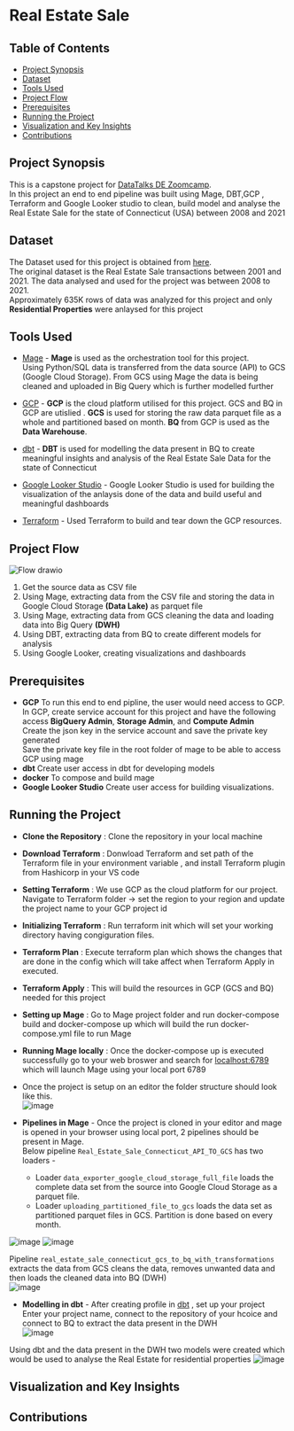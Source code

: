 
# Real Estate Sale

## Table of Contents
- [Project Synopsis](#project-synopsis)
- [Dataset](#dataset)
- [Tools Used](#tools-used)
- [Project Flow](#project-flow)
- [Prerequisites](#prerequisites)
- [Running the Project](#running-the-project)
- [Visualization and Key Insights](#visualization-and-key-insights)
- [Contributions](#contributions)

## Project Synopsis
This is a capstone project for [DataTalks DE Zoomcamp](https://github.com/DataTalksClub/data-engineering-zoomcamp/blob/main/README.md). <br>
In this project an end to end pipeline was built using Mage, DBT,GCP , Terraform and Google Looker studio to clean, build model and analyse the Real Estate Sale for the state of Connecticut (USA) between 2008 and 2021
## Dataset
The Dataset used for this project is obtained from [here](https://data.ct.gov/Housing-and-Development/Real-Estate-Sales-2001-2021-GL/5mzw-sjtu/about_data). <br>
The original dataset is the Real Estate Sale transactions between 2001 and 2021. The data analysed and used for the project was between 2008 to 2021. <br>
Approximately 635K rows of data was analyzed for this project and only **Residential Properties** were anlaysed for this project
## Tools Used
- [Mage](https://www.mage.ai/) - **Mage** is used as the orchestration tool for this project. <br>
  Using Python/SQL data is transferred from the data source (API) to GCS (Google Cloud Storage). From GCS using Mage the data is being cleaned and uploaded in Big Query which is further modelled further

-  [GCP](https://cloud.google.com/storage?hl=en) - **GCP** is the cloud platform utilised for this project. GCS and BQ in GCP are utislied . **GCS** is used for storing the raw data parquet file as a whole and partitioned based on month. **BQ** from GCP is used as the **Data Warehouse**.
  
-  [dbt](https://auth.cloud.getdbt.com/) - **DBT** is used for modelling the data present in BQ to create meaningful insights and analysis of the Real Estate Sale Data for the state of Connecticut
  
-  [Google Looker Studio](https://lookerstudio.google.com/overview) - Google Looker Studio is used for building the visualization of the anlaysis done of the data and build useful and meaningful dashboards

-  [Terraform](https://www.terraform.io/) - Used Terraform to build and tear down the GCP resources.
## Project Flow
![Flow drawio](https://github.com/joyrijith/Real_Estate_Sale_Connecticut/assets/89081604/23d6fda6-186a-4c82-ac3a-7d1d9e88c3db)


1. Get the source data as CSV file <br>
2. Using Mage, extracting data from the CSV file and storing the data in Google Cloud Storage **(Data Lake)** as parquet file <br>
3. Using Mage, extracting data from GCS cleaning the data and loading data into Big Query **(DWH)** <br>
4. Using DBT, extracting data from BQ to create different models for analysis <br>
5. Using Google Looker, creating visualizations and dashboards <br>

## Prerequisites
- **GCP**
 To run this end to end pipline, the user would need access to GCP. <br>
 In GCP, create service account for this project and have the following access **BigQuery Admin**, **Storage Admin**, and **Compute Admin** <br>
 Create the json key in the service account and save the private key generated <br>
 Save the private key file in the root folder of mage to be able to access GCP using mage
- **dbt** Create user access in dbt for developing models
- **docker** To compose and build mage 
- **Google Looker Studio**  Create user access for building visualizations.
## Running the Project
- **Clone the Repository** : Clone the repository in your local machine
- **Download Terraform** : Donwload Terraform and set path of the Terraform file in your environment variable , and install Terraform plugin from Hashicorp in your VS code
- **Setting Terraform** : We use GCP as the cloud platform for our project. Navigate to Terraform folder -> set the region to your region and update the  project name to your GCP project id
- **Initializing Terraform** :  Run terraform init which will set your working directory having congiguration files.
- **Terraform Plan** : Execute terraform plan which shows the changes that are done in the config which will take affect when Terraform Apply in executed.
- **Terraform Apply** : This will build the resources in GCP (GCS and BQ) needed for this project
- **Setting up Mage** : Go to Mage project folder and run docker-compose build and docker-compose up which will build the run docker-compose.yml file to run Mage
- **Running Mage locally** : Once the docker-compose up is executed successfully go to your web broswer and search for [localhost:6789](http://localhost:6789/overview?tab=week) which will launch Mage using your local port 6789
- Once the project is setup on an editor the folder structure should look like this.<br>
![image](https://github.com/joyrijith/Real_Estate_Sale_Connecticut/assets/89081604/7d1330d6-00cc-45bf-a609-ff02411fe750)

- **Pipelines in Mage** - Once the project is cloned in your editor and mage is opened in your browser using local port, 2 pipelines should be present in Mage. <br>
Below pipeline `Real_Estate_Sale_Connecticut_API_TO_GCS` has two loaders -
  - Loader `data_exporter_google_cloud_storage_full_file` loads the complete data set from the source into Google Cloud Storage as a parquet file. <br>
  - Loader `uploading_partitioned_file_to_gcs` loads the data set as partitioned parquet files in GCS. Partition is done based on every month.<br>
  
![image](https://github.com/joyrijith/Real_Estate_Sale_Connecticut/assets/89081604/cf2e21b8-3590-471a-b76c-8583171745ca)
![image](https://github.com/joyrijith/Real_Estate_Sale_Connecticut/assets/89081604/848bd806-134e-48a0-9640-ca13728fc3a5)

Pipeline `real_estate_sale_connecticut_gcs_to_bq_with_transformations` extracts the data from GCS cleans the data, removes unwanted data and then loads the cleaned data into BQ (DWH) <br>
![image](https://github.com/joyrijith/Real_Estate_Sale_Connecticut/assets/89081604/7dfc515b-df79-4524-8a07-6f13bac62cd6)

- **Modelling in dbt** - After creating profile in [dbt](https://auth.cloud.getdbt.com/) , set up your project <br>
Enter your project name, connect to the repository of your hcoice and connect to BQ to extract the data present in the DWH <br>
![image](https://github.com/joyrijith/Real_Estate_Sale_Connecticut/assets/89081604/bb45dcdb-076a-4aad-8768-0cb08d66a3e8) <br>

Using dbt and the data present in the DWH two models were created which would be used to analyse the Real Estate for residential properties
![image](https://github.com/joyrijith/Real_Estate_Sale_Connecticut/assets/89081604/b76ffd9b-0fea-4c07-8344-17a84bd83ee0)


  

  
## Visualization and Key Insights 
## Contributions
